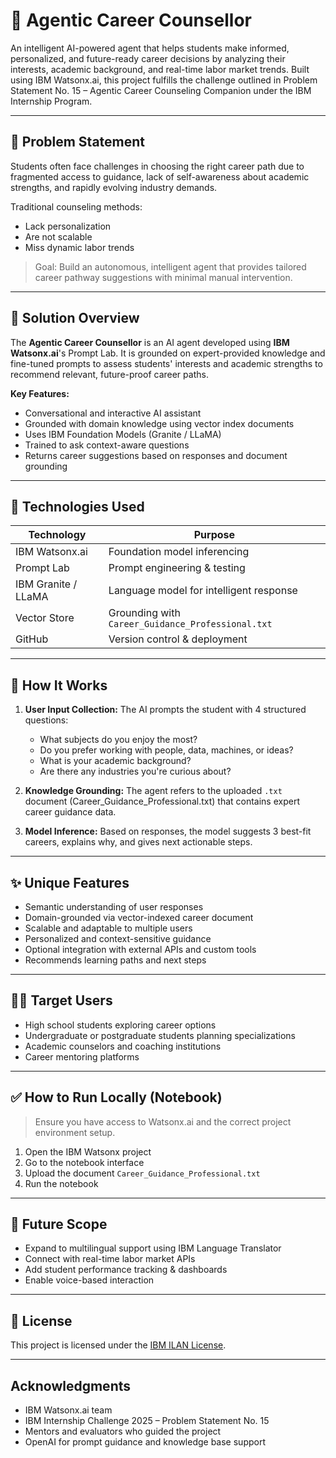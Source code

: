 # 🧠 Agentic Career Counsellor

An intelligent AI-powered agent that helps students make informed, personalized, and future-ready career decisions by analyzing their interests, academic background, and real-time labor market trends. Built using IBM Watsonx.ai, this project fulfills the challenge outlined in Problem Statement No. 15 – Agentic Career Counseling Companion under the IBM Internship Program.

---

## 📌 Problem Statement

Students often face challenges in choosing the right career path due to fragmented access to guidance, lack of self-awareness about academic strengths, and rapidly evolving industry demands.

Traditional counseling methods:
- Lack personalization  
- Are not scalable  
- Miss dynamic labor trends  

> Goal: Build an autonomous, intelligent agent that provides tailored career pathway suggestions with minimal manual intervention.

---

## 🚀 Solution Overview

The **Agentic Career Counsellor** is an AI agent developed using **IBM Watsonx.ai**'s Prompt Lab. It is grounded on expert-provided knowledge and fine-tuned prompts to assess students' interests and academic strengths to recommend relevant, future-proof career paths.

**Key Features:**
- Conversational and interactive AI assistant
- Grounded with domain knowledge using vector index documents
- Uses IBM Foundation Models (Granite / LLaMA)
- Trained to ask context-aware questions
- Returns career suggestions based on responses and document grounding

---

## 🧰 Technologies Used

| Technology           | Purpose                                  |
|----------------------|------------------------------------------|
| IBM Watsonx.ai       | Foundation model inferencing             |
| Prompt Lab           | Prompt engineering & testing             |
| IBM Granite / LLaMA  | Language model for intelligent response  |
| Vector Store         | Grounding with `Career_Guidance_Professional.txt` |
| GitHub               | Version control & deployment             |

---

## 🧠 How It Works

1. **User Input Collection:** The AI prompts the student with 4 structured questions:
   - What subjects do you enjoy the most?
   - Do you prefer working with people, data, machines, or ideas?
   - What is your academic background?
   - Are there any industries you're curious about?

2. **Knowledge Grounding:** The agent refers to the uploaded `.txt` document (Career_Guidance_Professional.txt) that contains expert career guidance data.

3. **Model Inference:** Based on responses, the model suggests 3 best-fit careers, explains why, and gives next actionable steps.


---

## ✨ Unique Features

- Semantic understanding of user responses
- Domain-grounded via vector-indexed career document
- Scalable and adaptable to multiple users
- Personalized and context-sensitive guidance
- Optional integration with external APIs and custom tools
- Recommends learning paths and next steps

---

## 👨‍🎓 Target Users

- High school students exploring career options
- Undergraduate or postgraduate students planning specializations
- Academic counselors and coaching institutions
- Career mentoring platforms

---

## ✅ How to Run Locally (Notebook)

> Ensure you have access to Watsonx.ai and the correct project environment setup.

1. Open the IBM Watsonx project
2. Go to the notebook interface
4. Upload the document `Career_Guidance_Professional.txt`
5. Run the notebook 

---

## 🧩 Future Scope

- Expand to multilingual support using IBM Language Translator
- Connect with real-time labor market APIs
- Add student performance tracking & dashboards
- Enable voice-based interaction

---

## 📄 License

This project is licensed under the [IBM ILAN License](https://www.ibm.com/legal/licenses).

---

## Acknowledgments

- IBM Watsonx.ai team
- IBM Internship Challenge 2025 – Problem Statement No. 15
- Mentors and evaluators who guided the project
- OpenAI for prompt guidance and knowledge base support

